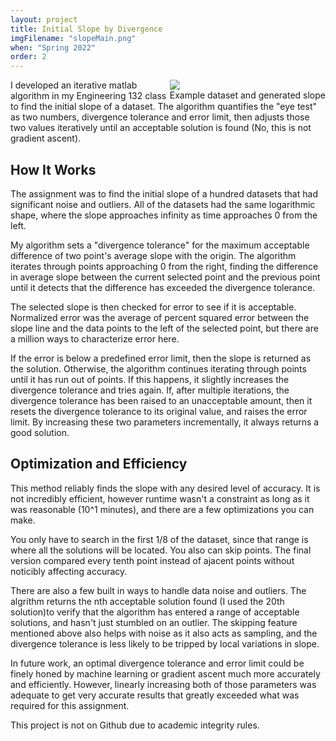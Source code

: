 ```yaml
---
layout: project
title: Initial Slope by Divergence
imgFilename: "slopeMain.png"
when: "Spring 2022"
order: 2
---
```

<div class="imgCptnBox" style="float:right">
<img src="{{ "assets/images/slopeMain.png" | relative_url }}" class="articleImgMain">
<figcaption class="articleCaption">Example dataset and generated slope</figcaption>
</div>

I developed an iterative matlab algorithm in my Engineering 132 class to find the initial slope of a dataset. The algorithm quantifies the "eye test" as two numbers, divergence tolerance and error limit, then adjusts those two values iteratively until an acceptable solution is found (No, this is not gradient ascent).

## How It Works

The assignment was to find the initial slope of a hundred datasets that had significant noise and outliers. All of the datasets had the same logarithmic shape, where the slope approaches infinity as time approaches 0 from the left.

My algorithm sets a "divergence tolerance" for the maximum acceptable difference of two point's average slope with the origin. The algorithm iterates through points approaching 0 from the right, finding the difference in average slope between the current selected point and the previous point until it detects that the difference has exceeded the divergence tolerance. 

The selected slope is then checked for error to see if it is acceptable. Normalized error was the average of percent squared error between the slope line and the data points to the left of the selected point, but there are a million ways to characterize error here.

If the error is below a predefined error limit, then the slope is returned as the solution. Otherwise, the algorithm continues iterating through points until it has run out of points. If this happens, it slightly increases the divergence tolerance and tries again. If, after multiple iterations, the divergence tolerance has been raised to an unacceptable amount, then it resets the divergence tolerance to its original value, and raises the error limit. By increasing these two parameters incrementally, it always returns a good solution.

## Optimization and Efficiency

This method reliably finds the slope with any desired level of accuracy. It is not incredibly efficient, however runtime wasn't a constraint as long as it was reasonable (10^1 minutes), and there are a few optimizations you can make. 

You only have to search in the first 1/8 of the dataset, since that range is where all the solutions will be located. You also can skip points. The final version compared every tenth point instead of ajacent points without noticibly affecting accuracy.

There are also a few built in ways to handle data noise and outliers. The algrithm returns the nth acceptable solution found (I used the 20th solution)to verify that the algorithm has entered a range of acceptable solutions, and hasn't just stumbled on an outlier. The skipping feature mentioned above also helps with noise as it also acts as sampling, and the divergence tolerance is less likely to be tripped by local variations in slope.

In future work, an optimal divergence tolerance and error limit could be finely honed by machine learning or gradient ascent much more accurately and efficiently. However, linearly increasing both of those parameters was adequate to get very accurate results that greatly exceeded what was required for this assignment.

This project is not on Github due to academic integrity rules.
